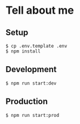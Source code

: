 # Tell about me

## Setup

```
$ cp .env.template .env
$ npm install
```


## Development

```
$ npm run start:dev
```

## Production

```
$ npm run start:prod
```
